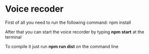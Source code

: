 # Voice recoder

First of all you need to run the following command: npm install

After that you can start the voice recorder by typing **npm start** at the terminal 

To compile it just run **npm run dist** on the command line
